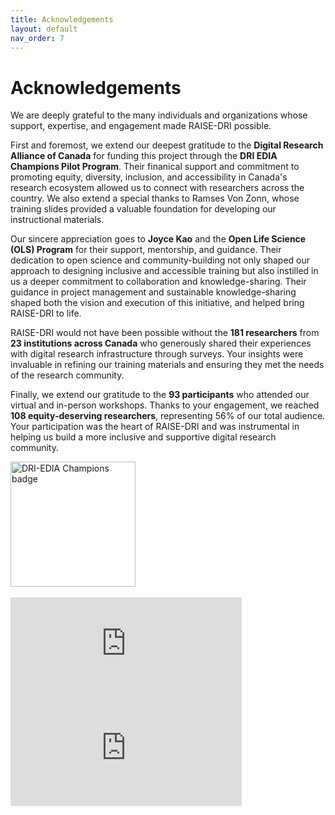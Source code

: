 ```yaml
---
title: Acknowledgements  
layout: default 
nav_order: 7
---
```


# Acknowledgements 

We are deeply grateful to the many individuals and organizations whose support, expertise, and engagement made RAISE-DRI possible.

First and foremost, we extend our deepest gratitude to the **Digital Research Alliance of Canada** for funding this project through the **DRI EDIA Champions Pilot Program**. Their finanical support and commitment to promoting equity, diversity, inclusion, and accessibility in Canada's research ecosystem allowed us to connect with researchers across the country. We also extend a special thanks to Ramses Von Zonn, whose training slides provided a valuable foundation for developing our instructional materials.

Our sincere appreciation goes to **Joyce Kao** and the **Open Life Science (OLS) Program** for their support, mentorship, and guidance. Their dedication to open science and community-building not only shaped our approach to designing inclusive and accessible training but also instilled in us a deeper commitment to collaboration and knowledge-sharing. Their guidance in project management and sustainable knowledge-sharing shaped both the vision and execution of this initiative, and helped bring RAISE-DRI to life.  

RAISE-DRI would not have been possible without the **181 researchers** from **23 institutions across Canada** who generously shared their experiences with digital research infrastructure through surveys. Your insights were invaluable in refining our training materials and ensuring they met the needs of the research community.

Finally, we extend our gratitude to the **93 participants** who attended our virtual and in-person workshops. Thanks to your engagement, we reached **108 equity-deserving researchers**, representing 56% of our total audience. Your participation was the heart of RAISE-DRI and was instrumental in helping us build a more inclusive and supportive digital research community.

<div>
<div data-iframe-width="150" data-iframe-height="270" data-share-badge-id="bfac587f-6217-431f-bbb4-4f1cffdb31bc" data-share-badge-host="https://www.credly.com"></div><script type="text/javascript" async src="//cdn.credly.com/assets/utilities/embed.js"></script>
<img src="{{ site.baseurl }}/assets/images/EDIA.png" alt="DRI-EDIA Champions badge" width="200"></div>

<br>
<iframe src="https://badgr.com/public/assertions/pzLzEQKQSgqaVNnwmfKokA?embedVersion=1&amp;embedWidth=370&amp;embedHeight=167" title="Badge: PREreview Champion 2025" style="width: 370px; height: 167px; border: 0px;"></iframe>

<br>
<iframe src="https://badgr.com/public/assertions/SjMcATfvQL6y4LtNI0fLxw?embedVersion=1&amp;embedWidth=370&amp;embedHeight=167" title="Badge: PREreview Open Reviewer" style="width: 370px; height: 167px; border: 0px;"></iframe>
 



